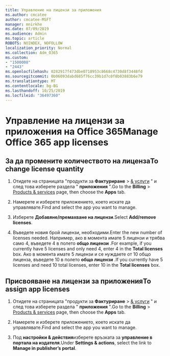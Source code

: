 ```yaml
---
title: Управление на лицензи за приложения
ms.author: cmcatee
author: cmcatee-MSFT
manager: mnirkhe
ms.date: 07/09/2019
ms.audience: Admin
ms.topic: article
ROBOTS: NOINDEX, NOFOLLOW
localization_priority: Normal
ms.collection: Adm_O365
ms.custom:
- "1500008"
- "2443"
ms.openlocfilehash: 0282917f473dbe0718953c8668c4730d8f3448fd
ms.sourcegitcommit: 0b06093dabd685f76cc39b1d7c0f8b03883b6e79
ms.translationtype: MT
ms.contentlocale: bg-BG
ms.lasthandoff: 10/25/2019
ms.locfileid: "36497360"
---
```

# <a name="manage-office-365-app-licenses"></a><span data-ttu-id="c9c33-102">Управление на лицензи за приложения на Office 365</span><span class="sxs-lookup"><span data-stu-id="c9c33-102">Manage Office 365 app licenses</span></span>

## <a name="to-change-license-quantity"></a><span data-ttu-id="c9c33-103">За да промените количеството на лиценза</span><span class="sxs-lookup"><span data-stu-id="c9c33-103">To change license quantity</span></span>

1. <span data-ttu-id="c9c33-104">Отидете на страницата "продукти за **Фактуриране** > [& услуги](https://go.microsoft.com/fwlink/p/?linkid=842054) " и след това изберете раздела " **приложения** ".</span><span class="sxs-lookup"><span data-stu-id="c9c33-104">Go to the **Billing** > [Products & services](https://go.microsoft.com/fwlink/p/?linkid=842054) page, then choose the **Apps** tab.</span></span>

2. <span data-ttu-id="c9c33-105">Намерете и изберете приложението, което искате да управлявате.</span><span class="sxs-lookup"><span data-stu-id="c9c33-105">Find and select the app you want to manage.</span></span>  

3. <span data-ttu-id="c9c33-106">Изберете **Добавяне/премахване на лицензи**.</span><span class="sxs-lookup"><span data-stu-id="c9c33-106">Select **Add/remove licenses**.</span></span>

4. <span data-ttu-id="c9c33-107">Въведете новия брой лицензи, необходими.</span><span class="sxs-lookup"><span data-stu-id="c9c33-107">Enter the new number of licenses needed.</span></span> <span data-ttu-id="c9c33-108">Например, ако в момента имате 5 лицензи и трябва само 4, въведете 4 в полето **общо лицензи** .</span><span class="sxs-lookup"><span data-stu-id="c9c33-108">For example, if you currently have 5 licenses and only need 4, enter 4 in the **Total licenses** box.</span></span> <span data-ttu-id="c9c33-109">Ако в момента имате 5 лицензи и се нуждаете от 10 общо лиценза, въведете 10 в полето **общо лицензи** .</span><span class="sxs-lookup"><span data-stu-id="c9c33-109">If you currently have 5 licenses and need 10 total licenses, enter 10 in the **Total licenses** box.</span></span>

## <a name="to-assign-app-licenses"></a><span data-ttu-id="c9c33-110">Присвояване на лицензи за приложения</span><span class="sxs-lookup"><span data-stu-id="c9c33-110">To assign app licenses</span></span>

1. <span data-ttu-id="c9c33-111">Отидете на страницата "продукти за **Фактуриране** > [& услуги](https://go.microsoft.com/fwlink/p/?linkid=842054) " и след това изберете раздела " **приложения** ".</span><span class="sxs-lookup"><span data-stu-id="c9c33-111">Go to the **Billing** > [Products & services](https://go.microsoft.com/fwlink/p/?linkid=842054) page, then choose the **Apps** tab.</span></span>

2. <span data-ttu-id="c9c33-112">Намерете и изберете приложението, което искате да управлявате.</span><span class="sxs-lookup"><span data-stu-id="c9c33-112">Find and select the app you want to manage.</span></span>  

3. <span data-ttu-id="c9c33-113">Под **настройки & действия**изберете връзката за **управление в портала на издателя**.</span><span class="sxs-lookup"><span data-stu-id="c9c33-113">Under **Settings & actions**, select the link to **Manage in publisher’s portal**.</span></span>